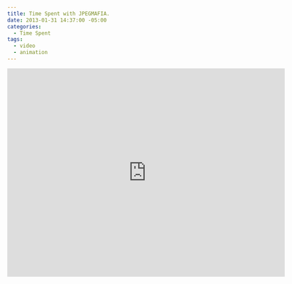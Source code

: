 ```yaml
---
title: Time Spent with JPEGMAFIA.
date: 2013-01-31 14:37:00 -05:00
categories:
  - Time Spent
tags:
  - video
  - animation
---
```


<div class="video-standard">
<iframe src="https://player.vimeo.com/video/254167115" width="640" height="480" frameborder="0" webkitallowfullscreen mozallowfullscreen allowfullscreen allow="autoplay" background="1"></iframe>
</div>

